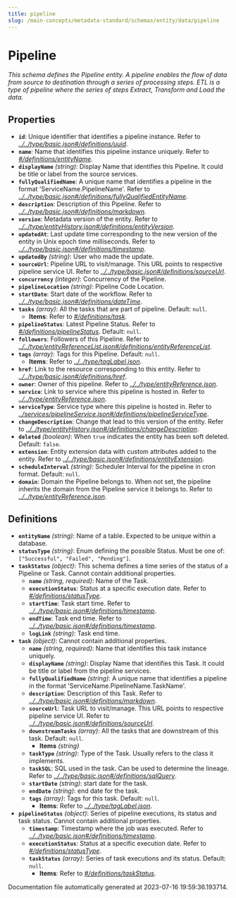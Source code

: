 ```yaml
---
title: pipeline
slug: /main-concepts/metadata-standard/schemas/entity/data/pipeline
---
```


# Pipeline

*This schema defines the Pipeline entity. A pipeline enables the flow of data from source to destination through a series of processing steps. ETL is a type of pipeline where the series of steps Extract, Transform and Load the data.*

## Properties

- **`id`**: Unique identifier that identifies a pipeline instance. Refer to *[../../type/basic.json#/definitions/uuid](#/../type/basic.json#/definitions/uuid)*.
- **`name`**: Name that identifies this pipeline instance uniquely. Refer to *[#/definitions/entityName](#definitions/entityName)*.
- **`displayName`** *(string)*: Display Name that identifies this Pipeline. It could be title or label from the source services.
- **`fullyQualifiedName`**: A unique name that identifies a pipeline in the format 'ServiceName.PipelineName'. Refer to *[../../type/basic.json#/definitions/fullyQualifiedEntityName](#/../type/basic.json#/definitions/fullyQualifiedEntityName)*.
- **`description`**: Description of this Pipeline. Refer to *[../../type/basic.json#/definitions/markdown](#/../type/basic.json#/definitions/markdown)*.
- **`version`**: Metadata version of the entity. Refer to *[../../type/entityHistory.json#/definitions/entityVersion](#/../type/entityHistory.json#/definitions/entityVersion)*.
- **`updatedAt`**: Last update time corresponding to the new version of the entity in Unix epoch time milliseconds. Refer to *[../../type/basic.json#/definitions/timestamp](#/../type/basic.json#/definitions/timestamp)*.
- **`updatedBy`** *(string)*: User who made the update.
- **`sourceUrl`**: Pipeline  URL to visit/manage. This URL points to respective pipeline service UI. Refer to *[../../type/basic.json#/definitions/sourceUrl](#/../type/basic.json#/definitions/sourceUrl)*.
- **`concurrency`** *(integer)*: Concurrency of the Pipeline.
- **`pipelineLocation`** *(string)*: Pipeline Code Location.
- **`startDate`**: Start date of the workflow. Refer to *[../../type/basic.json#/definitions/dateTime](#/../type/basic.json#/definitions/dateTime)*.
- **`tasks`** *(array)*: All the tasks that are part of pipeline. Default: `null`.
  - **Items**: Refer to *[#/definitions/task](#definitions/task)*.
- **`pipelineStatus`**: Latest Pipeline Status. Refer to *[#/definitions/pipelineStatus](#definitions/pipelineStatus)*. Default: `null`.
- **`followers`**: Followers of this Pipeline. Refer to *[../../type/entityReferenceList.json#/definitions/entityReferenceList](#/../type/entityReferenceList.json#/definitions/entityReferenceList)*.
- **`tags`** *(array)*: Tags for this Pipeline. Default: `null`.
  - **Items**: Refer to *[../../type/tagLabel.json](#/../type/tagLabel.json)*.
- **`href`**: Link to the resource corresponding to this entity. Refer to *[../../type/basic.json#/definitions/href](#/../type/basic.json#/definitions/href)*.
- **`owner`**: Owner of this pipeline. Refer to *[../../type/entityReference.json](#/../type/entityReference.json)*.
- **`service`**: Link to service where this pipeline is hosted in. Refer to *[../../type/entityReference.json](#/../type/entityReference.json)*.
- **`serviceType`**: Service type where this pipeline is hosted in. Refer to *[../services/pipelineService.json#/definitions/pipelineServiceType](#/services/pipelineService.json#/definitions/pipelineServiceType)*.
- **`changeDescription`**: Change that lead to this version of the entity. Refer to *[../../type/entityHistory.json#/definitions/changeDescription](#/../type/entityHistory.json#/definitions/changeDescription)*.
- **`deleted`** *(boolean)*: When `true` indicates the entity has been soft deleted. Default: `false`.
- **`extension`**: Entity extension data with custom attributes added to the entity. Refer to *[../../type/basic.json#/definitions/entityExtension](#/../type/basic.json#/definitions/entityExtension)*.
- **`scheduleInterval`** *(string)*: Scheduler Interval for the pipeline in cron format. Default: `null`.
- **`domain`**: Domain the Pipeline belongs to. When not set, the pipeline inherits the domain from the Pipeline service it belongs to. Refer to *[../../type/entityReference.json](#/../type/entityReference.json)*.
## Definitions

- <a id="definitions/entityName"></a>**`entityName`** *(string)*: Name of a table. Expected to be unique within a database.
- <a id="definitions/statusType"></a>**`statusType`** *(string)*: Enum defining the possible Status. Must be one of: `["Successful", "Failed", "Pending"]`.
- <a id="definitions/taskStatus"></a>**`taskStatus`** *(object)*: This schema defines a time series of the status of a Pipeline or Task. Cannot contain additional properties.
  - **`name`** *(string, required)*: Name of the Task.
  - **`executionStatus`**: Status at a specific execution date. Refer to *[#/definitions/statusType](#definitions/statusType)*.
  - **`startTime`**: Task start time. Refer to *[../../type/basic.json#/definitions/timestamp](#/../type/basic.json#/definitions/timestamp)*.
  - **`endTime`**: Task end time. Refer to *[../../type/basic.json#/definitions/timestamp](#/../type/basic.json#/definitions/timestamp)*.
  - **`logLink`** *(string)*: Task end time.
- <a id="definitions/task"></a>**`task`** *(object)*: Cannot contain additional properties.
  - **`name`** *(string, required)*: Name that identifies this task instance uniquely.
  - **`displayName`** *(string)*: Display Name that identifies this Task. It could be title or label from the pipeline services.
  - **`fullyQualifiedName`** *(string)*: A unique name that identifies a pipeline in the format 'ServiceName.PipelineName.TaskName'.
  - **`description`**: Description of this Task. Refer to *[../../type/basic.json#/definitions/markdown](#/../type/basic.json#/definitions/markdown)*.
  - **`sourceUrl`**: Task URL to visit/manage. This URL points to respective pipeline service UI. Refer to *[../../type/basic.json#/definitions/sourceUrl](#/../type/basic.json#/definitions/sourceUrl)*.
  - **`downstreamTasks`** *(array)*: All the tasks that are downstream of this task. Default: `null`.
    - **Items** *(string)*
  - **`taskType`** *(string)*: Type of the Task. Usually refers to the class it implements.
  - **`taskSQL`**: SQL used in the task. Can be used to determine the lineage. Refer to *[../../type/basic.json#/definitions/sqlQuery](#/../type/basic.json#/definitions/sqlQuery)*.
  - **`startDate`** *(string)*: start date for the task.
  - **`endDate`** *(string)*: end date for the task.
  - **`tags`** *(array)*: Tags for this task. Default: `null`.
    - **Items**: Refer to *[../../type/tagLabel.json](#/../type/tagLabel.json)*.
- <a id="definitions/pipelineStatus"></a>**`pipelineStatus`** *(object)*: Series of pipeline executions, its status and task status. Cannot contain additional properties.
  - **`timestamp`**: Timestamp where the job was executed. Refer to *[../../type/basic.json#/definitions/timestamp](#/../type/basic.json#/definitions/timestamp)*.
  - **`executionStatus`**: Status at a specific execution date. Refer to *[#/definitions/statusType](#definitions/statusType)*.
  - **`taskStatus`** *(array)*: Series of task executions and its status. Default: `null`.
    - **Items**: Refer to *[#/definitions/taskStatus](#definitions/taskStatus)*.


Documentation file automatically generated at 2023-07-16 19:59:36.193714.
